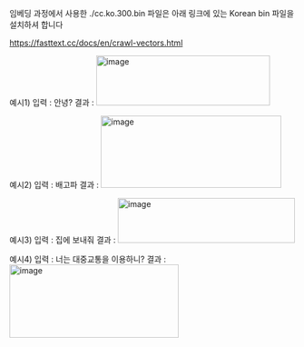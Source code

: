 임베딩 과정에서 사용한 ./cc.ko.300.bin 파일은 아래 링크에 있는 Korean bin 파일을 설치하셔 합니다

https://fasttext.cc/docs/en/crawl-vectors.html

예시1)
입력 : 안녕?</n>
결과 : <img width="306" height="88" alt="image" src="https://github.com/user-attachments/assets/626318b8-9fd2-486b-b56e-4c84e9e5c0ba" />

예시2)
입력 : 배고파
결과 : <img width="318" height="127" alt="image" src="https://github.com/user-attachments/assets/809dd8ba-0b3c-4f56-add7-d8c99b20e4e9" />

예시3)
입력 : 집에 보내줘
결과 : <img width="312" height="79" alt="image" src="https://github.com/user-attachments/assets/21dbb30a-c1ea-42cc-a6e3-62c8e779829d" />

예시4)
입력 : 너는 대중교통을 이용하니?
결과 : <img width="298" height="129" alt="image" src="https://github.com/user-attachments/assets/af2f76c4-cc56-4c1d-975a-c12c0edcca6d" />
